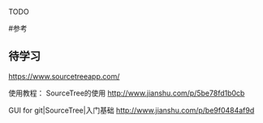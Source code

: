 TODO

#参考
## 待学习

https://www.sourcetreeapp.com/

使用教程：
SourceTree的使用
http://www.jianshu.com/p/5be78fd1b0cb

GUI for git\|SourceTree\|入门基础
http://www.jianshu.com/p/be9f0484af9d

